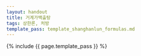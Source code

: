 ```yaml
---
layout: handout
title: 거계가백출탕
tags: 상한론, 처방
template_pass: template_shanghanlun_formulas.md
---
```



{% include {{ page.template_pass }} %}